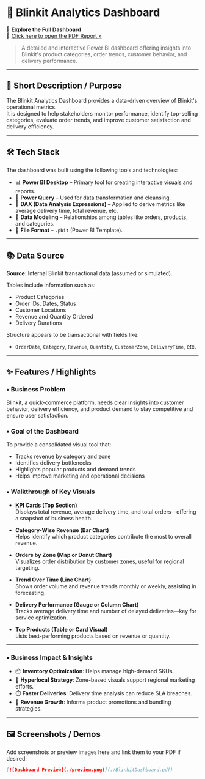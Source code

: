 # 🛒 Blinkit Analytics Dashboard

🚀 **Explore the Full Dashboard**  
📄 [Click here to open the PDF Report »](./BlinkitDashboard.pdf)

> A detailed and interactive Power BI dashboard offering insights into Blinkit's product categories, order trends, customer behavior, and delivery performance.

---

## 📌 Short Description / Purpose

The Blinkit Analytics Dashboard provides a data-driven overview of Blinkit's operational metrics.  
It is designed to help stakeholders monitor performance, identify top-selling categories, evaluate order trends, and improve customer satisfaction and delivery efficiency.

---

## 🛠️ Tech Stack

The dashboard was built using the following tools and technologies:

- 📊 **Power BI Desktop** – Primary tool for creating interactive visuals and reports.  
- 🔄 **Power Query** – Used for data transformation and cleansing.  
- 📐 **DAX (Data Analysis Expressions)** – Applied to derive metrics like average delivery time, total revenue, etc.  
- 🧩 **Data Modeling** – Relationships among tables like orders, products, and categories.  
- 📁 **File Format** – `.pbit` (Power BI Template).

---

## 📚 Data Source

**Source**: Internal Blinkit transactional data (assumed or simulated).

Tables include information such as:
- Product Categories
- Order IDs, Dates, Status
- Customer Locations
- Revenue and Quantity Ordered
- Delivery Durations

Structure appears to be transactional with fields like:
- `OrderDate`, `Category`, `Revenue`, `Quantity`, `CustomerZone`, `DeliveryTime`, etc.

---

## ✨ Features / Highlights

### • Business Problem  
Blinkit, a quick-commerce platform, needs clear insights into customer behavior, delivery efficiency, and product demand to stay competitive and ensure user satisfaction.

### • Goal of the Dashboard  
To provide a consolidated visual tool that:
- Tracks revenue by category and zone  
- Identifies delivery bottlenecks  
- Highlights popular products and demand trends  
- Helps improve marketing and operational decisions

### • Walkthrough of Key Visuals

- **KPI Cards (Top Section)**  
  Displays total revenue, average delivery time, and total orders—offering a snapshot of business health.

- **Category-Wise Revenue (Bar Chart)**  
  Helps identify which product categories contribute the most to overall revenue.

- **Orders by Zone (Map or Donut Chart)**  
  Visualizes order distribution by customer zones, useful for regional targeting.

- **Trend Over Time (Line Chart)**  
  Shows order volume and revenue trends monthly or weekly, assisting in forecasting.

- **Delivery Performance (Gauge or Column Chart)**  
  Tracks average delivery time and number of delayed deliveries—key for service optimization.

- **Top Products (Table or Card Visual)**  
  Lists best-performing products based on revenue or quantity.

---

### • Business Impact & Insights

- 📦 **Inventory Optimization**: Helps manage high-demand SKUs.  
- 📍 **Hyperlocal Strategy**: Zone-based visuals support regional marketing efforts.  
- ⏱️ **Faster Deliveries**: Delivery time analysis can reduce SLA breaches.  
- 💸 **Revenue Growth**: Informs product promotions and bundling strategies.

---

## 🖼️ Screenshots / Demos

Add screenshots or preview images here and link them to your PDF if desired:
```markdown
[![Dashboard Preview](./preview.png)](./BlinkitDashboard.pdf)
